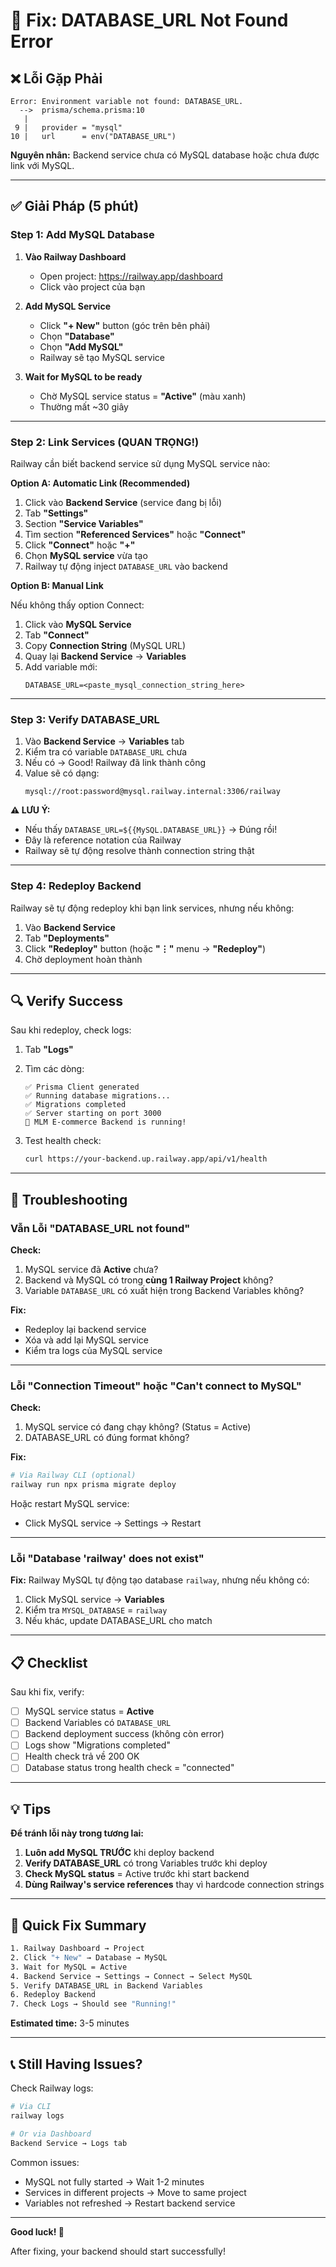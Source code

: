 # 🔧 Fix: DATABASE_URL Not Found Error

## ❌ Lỗi Gặp Phải

```
Error: Environment variable not found: DATABASE_URL.
  -->  prisma/schema.prisma:10
   |
 9 |   provider = "mysql"
10 |   url      = env("DATABASE_URL")
```

**Nguyên nhân:** Backend service chưa có MySQL database hoặc chưa được link với MySQL.

---

## ✅ Giải Pháp (5 phút)

### Step 1: Add MySQL Database

1. **Vào Railway Dashboard**
   - Open project: https://railway.app/dashboard
   - Click vào project của bạn

2. **Add MySQL Service**
   - Click **"+ New"** button (góc trên bên phải)
   - Chọn **"Database"**
   - Chọn **"Add MySQL"**
   - Railway sẽ tạo MySQL service

3. **Wait for MySQL to be ready**
   - Chờ MySQL service status = **"Active"** (màu xanh)
   - Thường mất ~30 giây

---

### Step 2: Link Services (QUAN TRỌNG!)

Railway cần biết backend service sử dụng MySQL service nào:

**Option A: Automatic Link (Recommended)**

1. Click vào **Backend Service** (service đang bị lỗi)
2. Tab **"Settings"**
3. Section **"Service Variables"**
4. Tìm section **"Referenced Services"** hoặc **"Connect"**
5. Click **"Connect"** hoặc **"+"**
6. Chọn **MySQL service** vừa tạo
7. Railway tự động inject `DATABASE_URL` vào backend

**Option B: Manual Link**

Nếu không thấy option Connect:

1. Click vào **MySQL Service**
2. Tab **"Connect"**
3. Copy **Connection String** (MySQL URL)
4. Quay lại **Backend Service** → **Variables**
5. Add variable mới:
   ```
   DATABASE_URL=<paste_mysql_connection_string_here>
   ```

---

### Step 3: Verify DATABASE_URL

1. Vào **Backend Service** → **Variables** tab
2. Kiểm tra có variable `DATABASE_URL` chưa
3. Nếu có → Good! Railway đã link thành công
4. Value sẽ có dạng:
   ```
   mysql://root:password@mysql.railway.internal:3306/railway
   ```

**⚠️ LƯU Ý:**
- Nếu thấy `DATABASE_URL=${{MySQL.DATABASE_URL}}` → Đúng rồi!
- Đây là reference notation của Railway
- Railway sẽ tự động resolve thành connection string thật

---

### Step 4: Redeploy Backend

Railway sẽ tự động redeploy khi bạn link services, nhưng nếu không:

1. Vào **Backend Service**
2. Tab **"Deployments"**
3. Click **"Redeploy"** button (hoặc **"⋮"** menu → **"Redeploy"**)
4. Chờ deployment hoàn thành

---

## 🔍 Verify Success

Sau khi redeploy, check logs:

1. Tab **"Logs"**
2. Tìm các dòng:
   ```
   ✅ Prisma Client generated
   ✅ Running database migrations...
   ✅ Migrations completed
   ✅ Server starting on port 3000
   🚀 MLM E-commerce Backend is running!
   ```

3. Test health check:
   ```bash
   curl https://your-backend.up.railway.app/api/v1/health
   ```

---

## 🐛 Troubleshooting

### Vẫn Lỗi "DATABASE_URL not found"

**Check:**
1. MySQL service đã **Active** chưa?
2. Backend và MySQL có trong **cùng 1 Railway Project** không?
3. Variable `DATABASE_URL` có xuất hiện trong Backend Variables không?

**Fix:**
- Redeploy lại backend service
- Xóa và add lại MySQL service
- Kiểm tra logs của MySQL service

---

### Lỗi "Connection Timeout" hoặc "Can't connect to MySQL"

**Check:**
1. MySQL service có đang chạy không? (Status = Active)
2. DATABASE_URL có đúng format không?

**Fix:**
```bash
# Via Railway CLI (optional)
railway run npx prisma migrate deploy
```

Hoặc restart MySQL service:
- Click MySQL service → Settings → Restart

---

### Lỗi "Database 'railway' does not exist"

**Fix:**
Railway MySQL tự động tạo database `railway`, nhưng nếu không có:

1. Click MySQL service → **Variables**
2. Kiểm tra `MYSQL_DATABASE` = `railway`
3. Nếu khác, update DATABASE_URL cho match

---

## 📋 Checklist

Sau khi fix, verify:

- [ ] MySQL service status = **Active**
- [ ] Backend Variables có `DATABASE_URL`
- [ ] Backend deployment success (không còn error)
- [ ] Logs show "Migrations completed"
- [ ] Health check trả về 200 OK
- [ ] Database status trong health check = "connected"

---

## 💡 Tips

**Để tránh lỗi này trong tương lai:**

1. **Luôn add MySQL TRƯỚC** khi deploy backend
2. **Verify DATABASE_URL** có trong Variables trước khi deploy
3. **Check MySQL status** = Active trước khi start backend
4. **Dùng Railway's service references** thay vì hardcode connection strings

---

## 🎯 Quick Fix Summary

```bash
1. Railway Dashboard → Project
2. Click "+ New" → Database → MySQL
3. Wait for MySQL = Active
4. Backend Service → Settings → Connect → Select MySQL
5. Verify DATABASE_URL in Backend Variables
6. Redeploy Backend
7. Check Logs → Should see "Running!"
```

**Estimated time:** 3-5 minutes

---

## 📞 Still Having Issues?

Check Railway logs:
```bash
# Via CLI
railway logs

# Or via Dashboard
Backend Service → Logs tab
```

Common issues:
- MySQL not fully started → Wait 1-2 minutes
- Services in different projects → Move to same project
- Variables not refreshed → Restart backend service

---

**Good luck! 🚀**

After fixing, your backend should start successfully!
